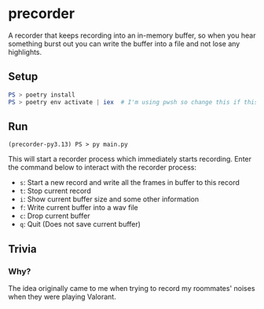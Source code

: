 # precorder

A recorder that keeps recording into an in-memory buffer, so when you hear something burst out you can write the buffer into a file and not lose any highlights.


## Setup

```powershell
PS > poetry install
PS > poetry env activate | iex  # I'm using pwsh so change this if this does not match with your shell
```

## Run

```
(precorder-py3.13) PS > py main.py
```

This will start a recorder process which immediately starts recording. Enter the command below to interact with the recorder process:  

- `s`: Start a new record and write all the frames in buffer to this record
- `t`: Stop current record
- `i`: Show current buffer size and some other information
- `f`: Write current buffer into a wav file
- `c`: Drop current buffer
- `q`: Quit (Does not save current buffer)

## Trivia

### Why?

The idea originally came to me when trying to record my roommates' noises when they were playing Valorant.  
